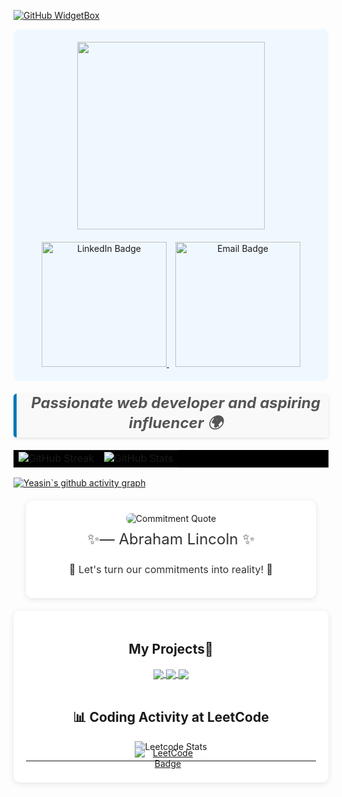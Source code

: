 
[![GitHub WidgetBox](https://github-widgetbox.vercel.app/api/profile?username=Yabe12&data=followers,repositories,stars,commits&theme=viridescent)](https://github.com/Yabe12)
<!-- <h3 align ="center"> <strong> Let`s Code.Build & FUN </strong> </h3>  -->
<div align="left" width="100%" height="100%">
 



<div style="background-color: #f0f8ff; padding: 20px; border-radius: 10px;">
<div id="header" align="center">
    <!-- GIF Image -->
    <img src="https://i.giphy.com/media/v1.Y2lkPTc5MGI3NjExem9pdDNmdjczb25pMzVrbGRvYWlzbzR2OHJmMGFmaXZka2tlODJ1ZSZlcD12MV9pbnRlcm5hbF9naWZfYnlfaWQmY3Q9Zw/CcwLAV11cALh3OuEJ5/giphy.gif" width="300" style="margin-bottom: 10px;" />
 <!-- Social Badges -->
    <div id="badges" style="margin-top: 10px;">
        <!-- LinkedIn Badge -->
        <a href="https://www.linkedin.com/in/yeabsira-behailu-19504b285/" target="_blank">
            <img src="https://img.shields.io/badge/LinkedIn-black?style=for-the-badge&logo=linkedin&logoColor=white" alt="LinkedIn Badge" width="200" />
        </a>
  <!-- Email Badge -->
        <a href="mailto:yeabsirabehailu92@gmail.com" target="_blank" style="margin-left: 10px;">
            <img src="https://img.shields.io/badge/Email-black?style=for-the-badge&logo=gmail&logoColor=white" alt="Email Badge" width="200" />
        </a>
    </div>
</div>

</div>
    <blockquote style="text-align: center; font-size: 24px; font-weight: bold; color: #555; border-left: 5px solid #0077B5; padding-left: 10px; margin: 20px 0; font-style: italic; background-color: #f9f9f9; border-radius: 5px; box-shadow: 0 2px 5px rgba(0, 0, 0, 0.1);">
        Passionate web developer and aspiring influencer 🌍
    </blockquote>
 






<div align="center" style="background-color:black;">
  <table style="background-color:black; border-collapse:collapse;">
    <tr>
      <td style="background-color:black;">
        <img src="https://github-readme-streak-stats.herokuapp.com/?user=Yabe12&theme=black-ice&hide_border=true" alt="GitHub Streak" />
      </td>
      <td style="background-color:black;">
        <img src="https://github-readme-stats.vercel.app/api?username=Yabe12&show_icons=true&locale=en&theme=dark&hide_border=true" alt="GitHub Stats" />
      </td>
    </tr>
  </table>
</div>


[![Yeasin`s github activity graph](https://github-readme-activity-graph.vercel.app/graph?username=Yabe12&theme=github-compact)](https://github.com/Yabe12/github-readme-activity-graph)


<div style="text-align: center; margin: 20px; background-color: white; padding: 20px; border-radius: 10px; box-shadow: 0 2px 10px rgba(0, 0, 0, 0.1);">
    <img src="https://dummyimage.com/600x100/000/fff&text=Commitment+is+what+transforms+a+promise+into+reality" alt="Commitment Quote" style="border-radius: 10px;" />
    <p style="font-size: 24px; color: #333; margin-top: 10px;">✨— Abraham Lincoln ✨</p>
    <p style="font-size: 16px; color: #333; margin-top: 5px;">💪 Let's turn our commitments into reality! 💖</p>
</div>





<div align="center" style="background-color: white; padding: 20px; border-radius: 10px; box-shadow: 0 2px 10px rgba(0, 0, 0, 0.1);">



<h2> My Projects📁</h2>
<a href="https://github.com/Yabe12/kuraz-project-.git">
  <img align="center" src="https://github-readme-stats.vercel.app/api/pin/?username=Yabe12&theme=react&repo=kuraz-project-" />
</a>
<a href="https://github.com/Yabe12/BACKEND-BUSINESS-DIRECTORY.git">
  <img align="center" src="https://github-readme-stats.vercel.app/api/pin/?username=Yabe12&theme=react&repo=BACKEND-BUSINESS-DIRECTORY" />
</a>
<a href="https://github.com/Yabe12/Techtonic-constitution.git">
  <img align="center" src="https://github-readme-stats.vercel.app/api/pin/?username=Yabe12&theme=react&repo=Techtonic-constitution" />
</a>




<br>
<br>
 
 ## 📊 Coding Activity at LeetCode
<div align="center" style="position: relative; display: inline-block;">

  <!-- LeetCode Heatmap -->
  <img src="https://leetcard.jacoblin.cool/yabe12?ext=heatmap&theme=dark&width=900&height=400" alt="Leetcode Stats" />

  <!-- LeetCode Badge with Smart Positioning -->
  <a href="https://leetcode.com/u/yabe12/" target="_blank" rel="noreferrer" style="position: absolute; top: 10px; right: 10px;">
      <img src="https://img.shields.io/badge/LeetCode-FFA116?style=flat&logo=leetcode&logoColor=white" alt="LeetCode Badge" />
  </a>

</div>


---





